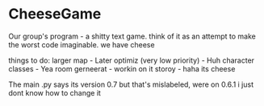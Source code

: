 
# CheeseGame
Our group's program - a shitty text game.
 think of it as an attempt to make the worst code imaginable.
 we have cheese

things to do:
larger map - Later
optimiz (very low priority) - Huh
character classes - Yea
room gerneerat - workin on it
storoy - haha its cheese

The main .py says its version 0.7 but that's mislabeled, were on 0.6.1 i just dont know how to change it
